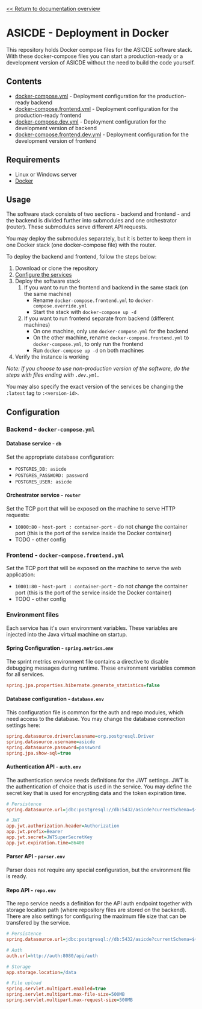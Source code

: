 [<< Return to documentation overview](README.md)

# ASICDE - Deployment in Docker

This repository holds Docker compose files for the ASICDE software stack. With these docker-compose files you can start a production-ready or a development version of ASICDE without the need to build the code yourself.

## Contents

- [docker-compose.yml](https://github.com/ASICDE/asicde-docker/blob/master/docker-compose.yml) - Deployment configuration for the production-ready backend
- [docker-compose.frontend.yml](https://github.com/ASICDE/asicde-docker/blob/master/docker-compose.frontend.yml) - Deployment configuration for the production-ready frontend
- [docker-compose.dev.yml](https://github.com/ASICDE/asicde-docker/blob/master/docker-compose.dev.yml) - Deployment configuration for the development version of backend
- [docker-compose.frontend.dev.yml](https://github.com/ASICDE/asicde-docker/blob/master/docker-compose.frontend.dev.yml) - Deployment configuration for the development version of frontend

## Requirements

- Linux or Windows server
- [Docker](https://docs.docker.com/get-docker/)

## Usage

The software stack consists of two sections - backend and frontend - and the backend is divided further into submodules and one orchestrator (router). These submodules serve different API requests.

You may deploy the submodules separately, but it is better to keep them in one Docker stack (one docker-compose file) with the router.

To deploy the backend and frontend, follow the steps below:

1. Download or clone the repository
2. [Configure the services](#configuration)
3. Deploy the software stack
   1. If you want to run the frontend and backend in the same stack (on the same machine)
      - Rename `docker-compose.frontend.yml` to `docker-compose.override.yml`
      - Start the stack with `docker-compose up -d`
   2. If you want to run frontend separate from backend (different machines)
      - On one machine, only use `docker-compose.yml` for the backend 
      - On the other machine, rename `docker-compose.frontend.yml` to `docker-compose.yml`, to only run the frontend
      - Run `docker-compose up -d` on both machines
4. Verify the instance is working

*Note: If you choose to use non-production version of the software, do the steps with files ending with `.dev.yml.`*

You may also specify the exact version of the services be changing the `:latest` tag to `:<version-id>`.

## Configuration

### Backend - `docker-compose.yml`

#### Database service - `db`

Set the appropriate database configuration:
- `POSTGRES_DB: asicde`
- `POSTGRES_PASSWORD: password`
- `POSTGRES_USER: asicde`

#### Orchestrator service - `router`

Set the TCP port that will be exposed on the machine to serve HTTP requests:

- `10000:80` - `host-port : container-port` - do not change the container port (this is the port of the service inside the Docker container)
- TODO - other config

### Frontend - `docker-compose.frontend.yml`

Set the TCP port that will be exposed on the machine to serve the web application:

- `10001:80` - `host-port : container-port` - do not change the container port (this is the port of the service inside the Docker container)
- TODO - other config

### Environment files

Each service has it's own environment variables. These variables are injected into the Java virtual machine on startup.

#### Spring Configuration - `spring.metrics.env`

The sprint metrics environment file contains a directive to disable debugging messages during runtime. These environment variables common for all services.

```ini
spring.jpa.properties.hibernate.generate_statistics=false
```

#### Database configuration - `database.env`

This configuration file is common for the auth and repo modules, which need access to the database. You may change the database connection settings here:

```ini
spring.datasource.driverclassname=org.postgresql.Driver
spring.datasource.username=asicde
spring.datasource.password=password
spring.jpa.show-sql=true
```

#### Authentication API - `auth.env`

The authentication service needs definitions for the JWT settings. JWT is the authentication of choice that is used in the service. You may define the secret key that is used for encrypting data and the token expiration time.

```ini
# Persistence
spring.datasource.url=jdbc:postgresql://db:5432/asicde?currentSchema=${auth.datasource.schema}

# JWT
app.jwt.authorization.header=Authorization
app.jwt.prefix=Bearer 
app.jwt.secret=JWTSuperSecretKey
app.jwt.expiration.time=86400
```

#### Parser API - `parser.env`

Parser does not require any special configuration, but the environment file is ready.

#### Repo API - `repo.env`

The repo service needs a definition for the API auth endpoint together with storage location path (where repository files are stored on the backend). There are also settings for configuring the maximum file size that can be transfered by the service.

```ini
# Persistence
spring.datasource.url=jdbc:postgresql://db:5432/asicde?currentSchema=${repo.datasource.schema}

# Auth
auth.url=http://auth:8080/api/auth

# Storage
app.storage.location=/data

# File upload
spring.servlet.multipart.enabled=true
spring.servlet.multipart.max-file-size=500MB
spring.servlet.multipart.max-request-size=500MB
```

